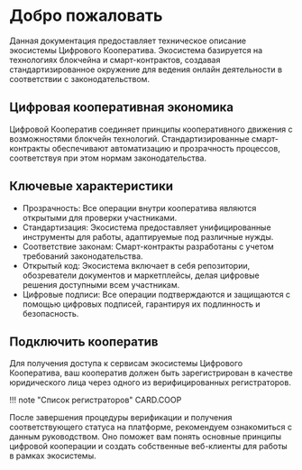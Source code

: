 # Добро пожаловать

Данная документация предоставляет техническое описание экосистемы Цифрового Кооператива. Экосистема базируется на технологиях блокчейна и смарт-контрактов, создавая стандартизированное окружение для ведения онлайн деятельности в соответствии с законодательством.

## Цифровая кооперативная экономика
Цифровой Кооператив соединяет принципы кооперативного движения с возможностями блокчейн технологий. Стандартизированные смарт-контракты обеспечивают автоматизацию и прозрачность процессов, соответствуя при этом нормам законодательства.

## Ключевые характеристики
- Прозрачность: Все операции внутри кооператива являются открытыми для проверки участниками.
- Стандартизация: Экосистема предоставляет унифицированные инструменты для работы, адаптируемые под различные нужды.
- Соответствие законам: Смарт-контракты разработаны с учетом требований законодательства.
- Открытый код: Экосистема включает в себя репозитории, обозреватели документов и маркетплейсы, делая цифровые решения доступными всем участникам.
- Цифровые подписи: Все операции подтверждаются и защищаются с помощью цифровых подписей, гарантируя их подлинность и безопасность.

## Подключить кооператив
Для получения доступа к сервисам экосистемы Цифрового Кооператива, ваш кооператив должен быть зарегистрирован в качестве юридического лица через одного из верифицированных регистраторов.

!!! note "Список регистраторов"
    CARD.COOP

После завершения процедуры верификации и получения соответствующего статуса на платформе, рекомендуем ознакомиться с данным руководством. Оно поможет вам понять основные принципы цифровой кооперации и создать собственные веб-клиенты для работы в рамках экосистемы.


